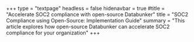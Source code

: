 +++
type = "textpage"
headless = false
hidenavbar = true
#title = "Accelerate SOC2 compliance with open-source Databunker"
title = "SOC2 Compliance using Open-Source: Implementation Guide"
summary = "This article explores how open-source Databunker can accelerate SOC2 compliance for your organization"
+++
